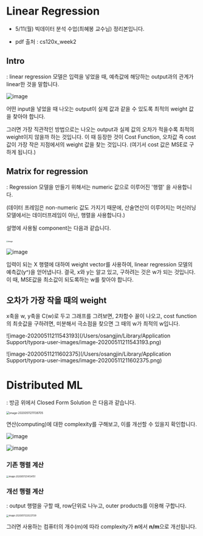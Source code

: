 # Linear Regression

- 5/11(월) 빅데이터 분석 수업(최혜봉 교수님) 정리본입니다.

- pdf 출처 : cs120x_week2



## Intro

 : linear regression 모델은 입력을 넣었을 때, 예측값에 해당하는 output과의 관계가 linear한 것을 말합니다.

![image](https://user-images.githubusercontent.com/42775225/81565904-0e922f80-93d5-11ea-9649-3f67479c011d.png)

어떤 input을 넣었을 때 나오는 output이 실제 값과 같을 수 있도록 최적의 weight 값을 찾아야 합니다.



그러면 가장 직관적인 방법으로는 나오는 output과 실제 값의 오차가 적을수록 최적의 weight이지 않을까 하는 것입니다. 이 때 등장한 것이 Cost Function, 오차값 즉 cost값이 가장 작은 지점에서의 weight 값을 찾는 것입니다. (여기서 cost 값은 MSE로 구하게 됩니다.)



## Matrix for regression

 : Regression 모델을 만들기 위해서는 numeric 값으로 이루어진 '행렬' 을 사용합니다.

(데이터 프레임은 non-numeric 값도 가지기 때문에, 산술연산이 이루어지는 머신러닝 모델에서는 데이터프레임이 아닌, 행렬을 사용합니다.)

 설명에 사용될 component는 다음과 같습니다.



​	<img src="https://user-images.githubusercontent.com/42775225/81565207-f53cb380-93d3-11ea-9c75-b73274e0dd8e.png" alt="image" style="zoom:30%;" />

 





![image](https://user-images.githubusercontent.com/42775225/81566376-c293ba80-93d5-11ea-87c6-e0b73addeffe.png)

 입력이 되는 X 행렬에 대하여  weight vector를 사용하여, linear regression 모델의 예측값(y^)을 얻어냅니다. 결국, x와 y는 알고 있고, 구하려는 것은 w가 되는 것입니다. 이 때, MSE값을 최소값이 되도록하는 w를 찾아야 합니다. 



## 오차가 가장 작을 때의 weight

x축을 w, y축을 C(w)로 두고 그래프를 그려보면, 2차함수 꼴이 나오고, cost function의 최솟값을 구하려면, 미분해서 극소점을 찾으면 그 때의 w가 최적의 w입니다. 



![image-20200511211543193](/Users/osangjin/Library/Application Support/typora-user-images/image-20200511211543193.png)

![image-20200511211602375](/Users/osangjin/Library/Application Support/typora-user-images/image-20200511211602375.png)





# Distributed ML

 : 방금 위에서 Closed Form Solution 은 다음과 같습니다. 

<img src="/Users/osangjin/Library/Application Support/typora-user-images/image-20200511211138705.png" alt="image-20200511211138705" style="zoom:50%;" />

 연산(computing)에 대한 complexity를 구해보고, 이를 개선할 수 있을지 확인합니다. 



![image](https://user-images.githubusercontent.com/42775225/81574812-3dae9e00-93e1-11ea-8f11-a6f7ba8fff11.png)



![image](https://user-images.githubusercontent.com/42775225/81574824-41422500-93e1-11ea-966b-519b521943a9.png)





### 기존 행렬 계산

<img src="/Users/osangjin/Library/Application Support/typora-user-images/image-20200511214134151.png" alt="image-20200511214134151" style="zoom:40%;" />

### 개선 행렬 계산

  : output 행렬을 구할 때, row단위로 나누고, outer products를 이용해 구합니다.

<img src="/Users/osangjin/Library/Application Support/typora-user-images/image-20200511220221139.png" alt="image-20200511220221139" style="zoom:40%;" />



그러면 사용하는 컴퓨터의 개수(m)에 따라 complexity가 **n**에서 **n/m**으로 개선됩니다.